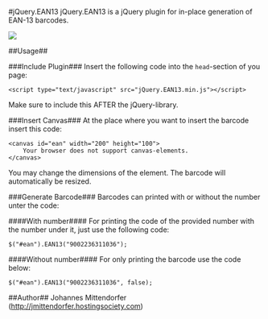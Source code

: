 #jQuery.EAN13
jQuery.EAN13 is a jQuery plugin for in-place generation of EAN-13 barcodes.

<img src="https://raw.github.com/joushx/jQuery.EAN13/master/barcode.png"/>

##Usage##

###Include Plugin###
Insert the following code into the `head`-section of you page:

```
<script type="text/javascript" src="jQuery.EAN13.min.js"></script>
```

Make sure to include this AFTER the jQuery-library.

###Insert Canvas###
At the place where you want to insert the barcode insert this code:

```
<canvas id="ean" width="200" height="100">
	Your browser does not support canvas-elements.
</canvas>
```

You may change the dimensions of the element. The barcode will automatically be resized.

###Generate Barcode###
Barcodes can printed with or without the number unter the code:

####With number####
For printing the code of the provided number with the number under it, just use the following code:

```
$("#ean").EAN13("9002236311036");
```

####Without number####
For only printing the barcode use the code below:

```
$("#ean").EAN13("9002236311036", false);
```

##Author##
Johannes Mittendorfer (http://jmittendorfer.hostingsociety.com)